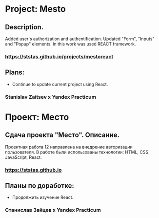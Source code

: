 # Project: Mesto

## Description.
 Added user's authorization and authentification. Updated "Form", "Inputs" and "Popup" elements.
 In this work was used REACT framework.

### https://ststas.github.io/projects/mestoreact

## Plans:  
* Continue to update current project using React.

### Stanislav Zaitsev х Yandex Practicum 


# Проект: Место

## Сдача проекта "Место". Описание.
 Проектная работа 12 направлена на внедрение авторизации пользователя.
 В работе были использованы технологии: HTML, CSS. JavaScript, React.

### https://ststas.github.io

## Планы по доработке:  
* Продолжить изучение React.

### Станислав Зайцев х Yandex Practicum 
